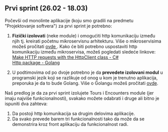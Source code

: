 ## Prvi sprint (26.02 - 18.03)

Počevši od monolinte aplikacije (koju smo gradili na predmetu "Projektovanje softvera") za prvi sprint je potrebno:
1. <b>Fizički izolovati</b> (neke module) i omogućiti http komunikaciju između njih tj. kreirati početnu mikroservisnu arhitekturu. Više o mikroservisima možeš pročitati <a href='https://github.com/lukaDoric/SOA/blob/main/S1/mikroservisi.md'>ovde </a>.
Kako će biti potrebno uspostaviti http komunikaciju između mikroservisa, možeš pogledati sledeće linkove:  
<a href='https://learn.microsoft.com/en-us/dotnet/fundamentals/networking/http/httpclient'> Make HTTP requests with the HttpClient class - C# </a>  
<a href='https://pkg.go.dev/net/http'> Http package - Golang </a>

2. U podtimovima od po dvoje potrebno je da <b>prevedete izolovani modul</b> u programski jezik koji se razlikuje od onog u kom je trenutno aplikacija, preporuka je da to bude Golang. Više o Golangu možeš pročitati <a href='https://github.com/lukaDoric/SOA/blob/main/S1/Golang/golang.md'>ovde</a>.

Naš predlog je da za prvi sprint izolujete Tours i Encounters module (jer imaju najviše funkcionalnosti), svakako možete odabrati i druge ali bitno je ispuniti dva zahteva:
1. Da postoji http komunikacija sa drugim delovima aplikacije.
2. Da svako prevede barem tri funkcionalnosti tako da može da se demonstrira kroz front aplikaciju da funkcionalnost radi.
